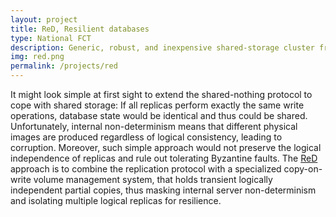 ```yaml
---
layout: project
title: ReD, Resilient databases
type: National FCT
description: Generic, robust, and inexpensive shared-storage cluster from an off-the-shelf RDBMS.
img: red.png
permalink: /projects/red
---
```


It might look simple at first sight to extend the shared-nothing protocol to cope with shared storage: If all replicas perform exactly the same write operations, database state would be identical and thus could be shared. Unfortunately, internal non-determinism means that different physical images are produced regardless of logical consistency, leading to corruption. Moreover, such simple approach would not preserve the logical independence of replicas and rule out tolerating Byzantine faults. The [ReD](http://red.lsd.di.uminho.pt/) approach is to combine the replication protocol with a specialized copy-on-write volume management system, that holds transient logically independent partial copies, thus masking internal server non-determinism and isolating multiple logical replicas for resilience. 
